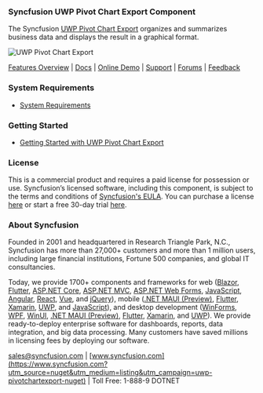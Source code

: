 ### Syncfusion UWP Pivot Chart Export Component
The Syncfusion [UWP Pivot Chart Export](https://www.syncfusion.com/uwp-ui-controls/pivot-chart?utm_source=nuget&utm_medium=listing&utm_campaign=uwp-pivotchartexport-nuget) organizes and summarizes business data and displays the result in a graphical format.

![UWP Pivot Chart Export](https://cdn.syncfusion.com/nuget-readme/uwp/uwp_pivot_chart.png)

[Features Overview](https://www.syncfusion.com/uwp-ui-controls/pivot-chart?utm_source=nuget&utm_medium=listing&utm_campaign=uwp-pivotchartexport-nuget) | [Docs](https://help.syncfusion.com/uwp/pivot-chart/common/exporting?utm_source=nuget&utm_medium=listing&utm_campaign=uwp-pivotchartexport-nuget?utm_source=nuget&utm_medium=listing&utm_campaign=uwp-pivotchartexport-nuget) | [Online Demo](https://github.com/syncfusion/uwp-demos?utm_source=nuget&utm_medium=listing&utm_campaign=uwp-pivotchartexport-nuget) | [Support](https://www.syncfusion.com/support/directtrac/incidents/newincident?utm_source=nuget&utm_medium=listing&utm_campaign=uwp-pivotchartexport-nuget) | [Forums](https://www.syncfusion.com/forums/uwp?utm_source=nuget&utm_medium=listing&utm_campaign=uwp-pivotchartexport-nuget) | [Feedback](https://www.syncfusion.com/feedback/uwp?utm_source=nuget&utm_medium=listing&utm_campaign=uwp-pivotchartexport-nuget)

### System Requirements

* [System Requirements](https://help.syncfusion.com/uwp/installation-and-upgrade/system-requirements?utm_source=nuget&utm_medium=listing&utm_campaign=uwp-pivotchartexport-nuget)

### Getting Started

* [Getting Started with UWP Pivot Chart Export](https://help.syncfusion.com/uwp/pivot-chart/common/exporting?utm_source=nuget&utm_medium=listing&utm_campaign=uwp-pivotchartexport-nuget?utm_source=nuget&utm_medium=listing&utm_campaign=uwp-pivotchartexport-nuget)

### License

This is a commercial product and requires a paid license for possession or use. Syncfusion’s licensed software, including this component, is subject to the terms and conditions of [Syncfusion's EULA](https://www.syncfusion.com/eula/es/?utm_source=nuget&utm_medium=listing&utm_campaign=uwp-pivotchartexport-nuget). You can purchase a license [here](https://www.syncfusion.com/sales/products?utm_source=nuget&utm_medium=listing&utm_campaign=uwp-pivotchartexport-nuget) or start a free 30-day trial [here](https://www.syncfusion.com/account/manage-trials/start-trials?utm_source=nuget&utm_medium=listing&utm_campaign=uwp-pivotchartexport-nuget).

### About Syncfusion

Founded in 2001 and headquartered in Research Triangle Park, N.C., Syncfusion has more than 27,000+ customers and more than 1 million users, including large financial institutions, Fortune 500 companies, and global IT consultancies.
 
Today, we provide 1700+ components and frameworks for web ([Blazor](https://www.syncfusion.com/blazor-components?utm_source=nuget&utm_medium=listing&utm_campaign=uwp-pivotchartexport-nuget), [Flutter](https://www.syncfusion.com/flutter-widgets?utm_source=nuget&utm_medium=listing&utm_campaign=uwp-pivotchartexport-nuget), [ASP.NET Core](https://www.syncfusion.com/aspnet-core-ui-controls?utm_source=nuget&utm_medium=listing&utm_campaign=uwp-pivotchartexport-nuget), [ASP.NET MVC](https://www.syncfusion.com/aspnet-mvc-ui-controls?utm_source=nuget&utm_medium=listing&utm_campaign=uwp-pivotchartexport-nuget), [ASP.NET Web Forms](https://www.syncfusion.com/jquery/aspnet-webforms-ui-controls?utm_source=nuget&utm_medium=listing&utm_campaign=uwp-pivotchartexport-nuget), [JavaScript](https://www.syncfusion.com/javascript-ui-controls?utm_source=nuget&utm_medium=listing&utm_campaign=uwp-pivotchartexport-nuget), [Angular](https://www.syncfusion.com/angular-ui-components?utm_source=nuget&utm_medium=listing&utm_campaign=uwp-pivotchartexport-nuget), [React](https://www.syncfusion.com/react-ui-components?utm_source=nuget&utm_medium=listing&utm_campaign=uwp-pivotchartexport-nuget), [Vue](https://www.syncfusion.com/vue-ui-components?utm_source=nuget&utm_medium=listing&utm_campaign=uwp-pivotchartexport-nuget), and [jQuery](https://www.syncfusion.com/jquery-ui-widgets?utm_source=nuget&utm_medium=listing&utm_campaign=uwp-pivotchartexport-nuget)), mobile ([.NET MAUI (Preview)](https://www.syncfusion.com/maui-controls?utm_source=nuget&utm_medium=listing&utm_campaign=uwp-pivotchartexport-nuget), [Flutter](https://www.syncfusion.com/flutter-widgets?utm_source=nuget&utm_medium=listing&utm_campaign=uwp-pivotchartexport-nuget), [Xamarin](https://www.syncfusion.com/xamarin-ui-controls?utm_source=nuget&utm_medium=listing&utm_campaign=uwp-pivotchartexport-nuget), [UWP](https://www.syncfusion.com/uwp-ui-controls?utm_source=nuget&utm_medium=listing&utm_campaign=uwp-pivotchartexport-nuget), and [JavaScript](https://www.syncfusion.com/javascript-ui-controls?utm_source=nuget&utm_medium=listing&utm_campaign=uwp-pivotchartexport-nuget)), and desktop development ([WinForms](https://www.syncfusion.com/winforms-ui-controls?utm_source=nuget&utm_medium=listing&utm_campaign=uwp-pivotchartexport-nuget), [WPF](https://www.syncfusion.com/wpf-controls?utm_source=nuget&utm_medium=listing&utm_campaign=uwp-pivotchartexport-nuget), [WinUI](https://www.syncfusion.com/winui-controls?utm_source=nuget&utm_medium=listing&utm_campaign=uwp-pivotchartexport-nuget), [.NET MAUI (Preview)](https://www.syncfusion.com/maui-controls?utm_source=nuget&utm_medium=listing&utm_campaign=uwp-pivotchartexport-nuget), [Flutter](https://www.syncfusion.com/flutter-widgets?utm_source=nuget&utm_medium=listing&utm_campaign=uwp-pivotchartexport-nuget), [Xamarin](https://www.syncfusion.com/xamarin-ui-controls?utm_source=nuget&utm_medium=listing&utm_campaign=uwp-pivotchartexport-nuget), and [UWP](https://www.syncfusion.com/uwp-ui-controls?utm_source=nuget&utm_medium=listing&utm_campaign=uwp-pivotchartexport-nuget)). We provide ready-to-deploy enterprise software for dashboards, reports, data integration, and big data processing. Many customers have saved millions in licensing fees by deploying our software.

[sales@syncfusion.com](mailto:sales@syncfusion.com?Subject=Syncfusion%20UWP%20Pivot%20Chart%20Export-%20NuGet) | [www.syncfusion.com](https://www.syncfusion.com?utm_source=nuget&utm_medium=listing&utm_campaign=uwp-pivotchartexport-nuget) | Toll Free: 1-888-9 DOTNET


